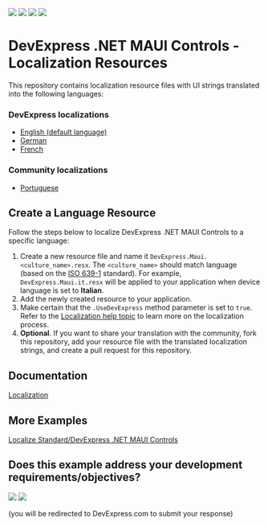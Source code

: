 <!-- default badges list -->
![](https://img.shields.io/endpoint?url=https://codecentral.devexpress.com/api/v1/VersionRange/571952900/23.2.3%2B)
[![](https://img.shields.io/badge/Open_in_DevExpress_Support_Center-FF7200?style=flat-square&logo=DevExpress&logoColor=white)](https://supportcenter.devexpress.com/ticket/details/T1130536)
[![](https://img.shields.io/badge/📖_How_to_use_DevExpress_Examples-e9f6fc?style=flat-square)](https://docs.devexpress.com/GeneralInformation/403183)
[![](https://img.shields.io/badge/💬_Leave_Feedback-feecdd?style=flat-square)](#does-this-example-address-your-development-requirementsobjectives)
<!-- default badges end -->
# DevExpress .NET MAUI Controls - Localization Resources

This repository contains localization resource files with UI strings translated into the following languages:

### DevExpress localizations

* [English (default language)](DevExpressMaui.resx)
* [German](DevExpressMaui.de.resx)
* [French](DevExpressMaui.fr.resx)

### Community localizations

* [Portuguese](DevExpressMaui.pt.resx)

## Create a Language Resource

Follow the steps below to localize DevExpress .NET MAUI Controls to a specific language:

1. Create a new resource file and name it `DevExpress.Maui.<culture_name>.resx`. The `<culture_name>` should match language (based on the [ISO 639-1](https://en.wikipedia.org/wiki/List_of_ISO_639-1_codes) standard). For example, `DevExpress.Maui.it.resx` will be applied to your application when device language is set to **Italian**.
1. Add the newly created resource to your application.
1. Make certain that the `.UseDevExpress` method parameter is set to `true`. Refer to the [Localization help topic](https://docs.devexpress.devx/MAUI/404120/localization?v=22.2) to learn more on the localization process.
1. **Optional**. If you want to share your translation with the community, fork this repository, add your resource file with the translated localization strings, and create a pull request for this repository.

## Documentation

[Localization](https://docs.devexpress.devx/MAUI/404120/localization?v=22.2)

## More Examples

[Localize Standard/DevExpress .NET MAUI Controls](https://github.com/DevExpress-Examples/maui-localization)
<!-- feedback -->
## Does this example address your development requirements/objectives?

[<img src="https://www.devexpress.com/support/examples/i/yes-button.svg"/>](https://www.devexpress.com/support/examples/survey.xml?utm_source=github&utm_campaign=maui-localization-resources&~~~was_helpful=yes) [<img src="https://www.devexpress.com/support/examples/i/no-button.svg"/>](https://www.devexpress.com/support/examples/survey.xml?utm_source=github&utm_campaign=maui-localization-resources&~~~was_helpful=no)

(you will be redirected to DevExpress.com to submit your response)
<!-- feedback end -->
